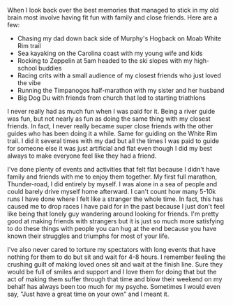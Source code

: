 When I look back over the best memories that managed to stick in my old brain most involve having fit fun with  family and close friends. Here are a few:

- Chasing my dad down back side of Murphy's Hogback on Moab White Rim trail
- Sea kayaking on the Carolina coast with my young wife and kids
- Rocking to Zeppelin at 5am headed to the ski slopes with my high-school buddies
- Racing crits with a small audience of my closest friends who just loved the vibe
- Running the Timpanogos half-marathon with my sister and her husband
- Big Dog Du with friends from church that led to starting triathlons

I never really had as much fun when I was paid for it. Being a river guide was fun, but not nearly as fun as doing the same thing with my closest friends. In fact, I never really became super close friends with the other guides who has been doing it a while. Same for guiding on the White Rim trail. I did it several times with my dad but all the times I was paid to guide for someone else it was just artificial and flat even though I did my best always to make everyone feel like they had a friend.

I've done plenty of events and activities that felt flat because I didn't have family and friends with me to enjoy them together. My first full marathon, Thunder-road, I did entirely by myself. I was alone in a sea of people and could barely drive myself home afterward. I can't count how many 5-10k runs I have done where I felt like a stranger the whole time. In fact, this has caused me to drop races I have paid for in the past because I just don't feel like being that lonely guy wandering around looking for friends. I'm pretty good at making friends with strangers but it is just so much more satisfying to do these things with people you can hug at the end because you have known their struggles and triumphs for most of your life.

I've also never cared to torture my spectators with long events that have nothing for them to do but sit and wait for 4-8 hours. I remember feeling the crushing guilt of making loved ones sit and wait at the finish line. Sure they would be full of smiles and support and I love them for doing that but the act of making them suffer through that time and blow their weekend on my behalf has always been too much for my psyche. Sometimes I would even say, "Just have a great time on your own" and I meant it. 
